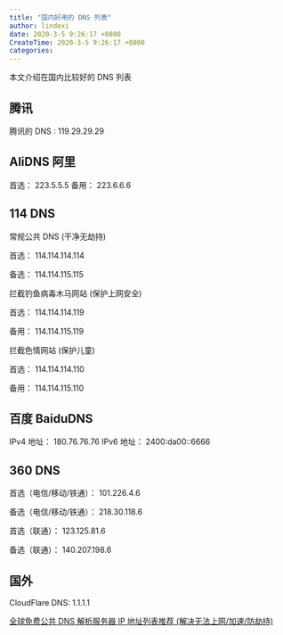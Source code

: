 ```yaml
---
title: "国内好用的 DNS 列表"
author: lindexi
date: 2020-3-5 9:26:17 +0800
CreateTime: 2020-3-5 9:26:17 +0800
categories: 
---
```


本文介绍在国内比较好的 DNS 列表

<!--more-->


<!-- csdn -->

## 腾讯

腾讯的 DNS : 119.29.29.29

## AliDNS 阿里

首选： 223.5.5.5
备用： 223.6.6.6

## 114 DNS

常规公共 DNS (干净无劫持)

首选： 114.114.114.114 

备选： 114.114.115.115

拦截钓鱼病毒木马网站 (保护上网安全)

首选： 114.114.114.119

备用： 114.114.115.119

拦截色情网站 (保护儿童)

首选： 114.114.114.110

备用： 114.114.115.110

## 百度 BaiduDNS

IPv4 地址： 180.76.76.76
IPv6 地址： 2400:da00::6666

## 360 DNS

首选（电信/移动/铁通）： 101.226.4.6

备选（电信/移动/铁通）： 218.30.118.6

首选（联通）： 123.125.81.6

备选（联通）： 140.207.198.6

## 国外

CloudFlare DNS:  1.1.1.1

[全球免费公共 DNS 解析服务器 IP 地址列表推荐 (解决无法上网/加速/防劫持)](https://www.iplaysoft.com/public-dns.html )

